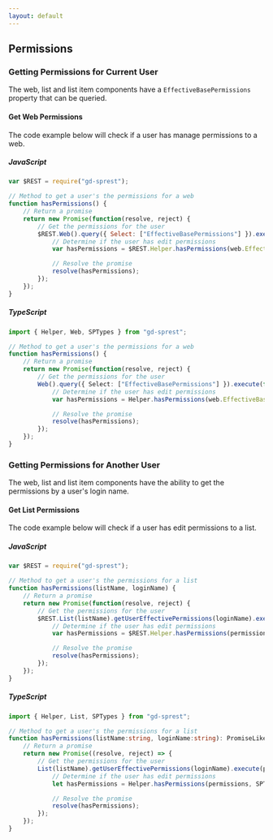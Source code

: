 ```yaml
---
layout: default
---
```


## Permissions

### Getting Permissions for Current User

The web, list and list item components have a ```EffectiveBasePermissions``` property that can be queried.

#### Get Web Permissions
The code example below will check if a user has manage permissions to a web.

##### JavaScript
```js
var $REST = require("gd-sprest");

// Method to get a user's the permissions for a web
function hasPermissions() {
    // Return a promise
    return new Promise(function(resolve, reject) {
        // Get the permissions for the user
        $REST.Web().query({ Select: ["EffectiveBasePermissions"] }).execute(function(web) {
            // Determine if the user has edit permissions
            var hasPermissions = $REST.Helper.hasPermissions(web.EffectiveBasePermissions, $REST.SPTypes.BasePermissionTypes.ManagePermissions);

            // Resolve the promise
            resolve(hasPermissions);
        });
    });
}
```

##### TypeScript
```ts
import { Helper, Web, SPTypes } from "gd-sprest";

// Method to get a user's the permissions for a web
function hasPermissions() {
    // Return a promise
    return new Promise(function(resolve, reject) {
        // Get the permissions for the user
        Web().query({ Select: ["EffectiveBasePermissions"] }).execute(function(web) {
            // Determine if the user has edit permissions
            var hasPermissions = Helper.hasPermissions(web.EffectiveBasePermissions, SPTypes.BasePermissionTypes.ManagePermissions);

            // Resolve the promise
            resolve(hasPermissions);
        });
    });
}
```

### Getting Permissions for Another User

The web, list and list item components have the ability to get the permissions by a user's login name.

#### Get List Permissions
The code example below will check if a user has edit permissions to a list.

##### JavaScript
```js
var $REST = require("gd-sprest");

// Method to get a user's the permissions for a list
function hasPermissions(listName, loginName) {
    // Return a promise
    return new Promise(function(resolve, reject) {
        // Get the permissions for the user
        $REST.List(listName).getUserEffectivePermissions(loginName).execute(function(permissions) {
            // Determine if the user has edit permissions
            var hasPermissions = $REST.Helper.hasPermissions(permissions, $REST.SPTypes.BasePermissionTypes.EditListItems);

            // Resolve the promise
            resolve(hasPermissions);
        });
    });
}
```

##### TypeScript
```ts
import { Helper, List, SPTypes } from "gd-sprest";

// Method to get a user's the permissions for a list
function hasPermissions(listName:string, loginName:string): PromiseLike<boolean> {
    // Return a promise
    return new Promise((resolve, reject) => {
        // Get the permissions for the user
        List(listName).getUserEffectivePermissions(loginName).execute(permissions => {
            // Determine if the user has edit permissions
            let hasPermissions = Helper.hasPermissions(permissions, SPTypes.BasePermissionTypes.EditListItems);

            // Resolve the promise
            resolve(hasPermissions);
        });
    });
}
```